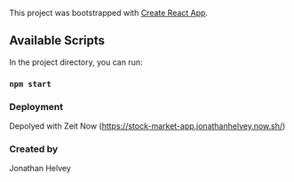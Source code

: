 This project was bootstrapped with [Create React App](https://github.com/facebook/create-react-app).

## Available Scripts

In the project directory, you can run:

### `npm start`

### Deployment

Depolyed with Zeit Now (https://stock-market-app.jonathanhelvey.now.sh/)

### Created by
Jonathan Helvey

